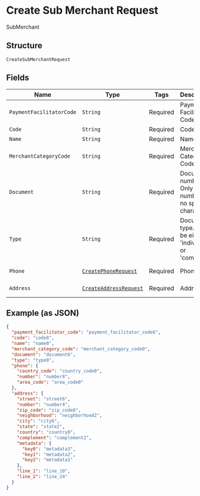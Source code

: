 
# Create Sub Merchant Request

SubMerchant

## Structure

`CreateSubMerchantRequest`

## Fields

| Name | Type | Tags | Description | Getter | Setter |
|  --- | --- | --- | --- | --- | --- |
| `PaymentFacilitatorCode` | `String` | Required | Payment Facilitator Code | String getPaymentFacilitatorCode() | setPaymentFacilitatorCode(String paymentFacilitatorCode) |
| `Code` | `String` | Required | Code | String getCode() | setCode(String code) |
| `Name` | `String` | Required | Name | String getName() | setName(String name) |
| `MerchantCategoryCode` | `String` | Required | Merchant Category Code | String getMerchantCategoryCode() | setMerchantCategoryCode(String merchantCategoryCode) |
| `Document` | `String` | Required | Document number. Only numbers, no special characters. | String getDocument() | setDocument(String document) |
| `Type` | `String` | Required | Document type. Can be either 'individual' or 'company' | String getType() | setType(String type) |
| `Phone` | [`CreatePhoneRequest`](../../doc/models/create-phone-request.md) | Required | Phone | CreatePhoneRequest getPhone() | setPhone(CreatePhoneRequest phone) |
| `Address` | [`CreateAddressRequest`](../../doc/models/create-address-request.md) | Required | Address | CreateAddressRequest getAddress() | setAddress(CreateAddressRequest address) |

## Example (as JSON)

```json
{
  "payment_facilitator_code": "payment_facilitator_code6",
  "code": "code8",
  "name": "name0",
  "merchant_category_code": "merchant_category_code0",
  "document": "document6",
  "type": "type0",
  "phone": {
    "country_code": "country_code0",
    "number": "number8",
    "area_code": "area_code0"
  },
  "address": {
    "street": "street6",
    "number": "number4",
    "zip_code": "zip_code0",
    "neighborhood": "neighborhood2",
    "city": "city6",
    "state": "state2",
    "country": "country0",
    "complement": "complement2",
    "metadata": {
      "key0": "metadata3",
      "key1": "metadata2",
      "key2": "metadata1"
    },
    "line_1": "line_10",
    "line_2": "line_24"
  }
}
```

